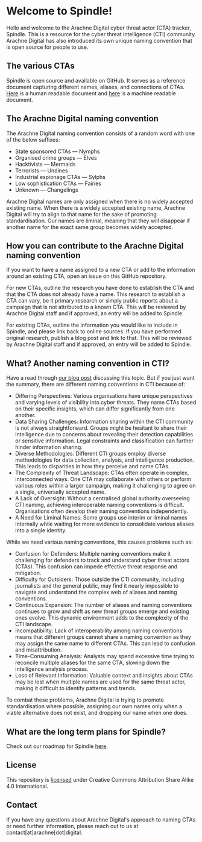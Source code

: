 # Welcome to Spindle!

Hello and welcome to the Arachne Digital cyber threat actor (CTA) tracker, Spindle. This is a resource for the cyber threat intelligence (CTI) community. Arachne Digital has also introduced its own unique naming convention that is open source for people to use.

## The various CTAs

Spindle is open source and available on GitHub. It serves as a reference document capturing different names, aliases, and connections of CTAs. [Here](cta_names_mappings.md) is a human readable document and [here](cta_names_mappings.json) is a machine readable document.

## The Arachne Digital naming convention

The Arachne Digital naming convention consists of a random word with one of the below suffixes:
* State sponsored CTAs — Nymphs
* Organised crime groups — Elves
* Hacktivists — Mermaids
* Terrorists — Undines
* Industrial espionage CTAs — Sylphs
* Low sophistication CTAs — Fairies
* Unknown — Changelings

Arachne Digital names are only assigned when there is no widely accepted existing name. When there is a widely accepted existing name, Arachne Digital will try to align to that name for the sake of promoting standardisation. Our names are liminal, meaning that they will disappear if another name for the exact same group becomes widely accepted.

## How you can contribute to the Arachne Digital naming convention

If you want to have a name assigned to a new CTA or add to the information around an existing CTA, open an issue on this GitHub repository. 

For new CTAs, outline the research you have done to establish the CTA and that the CTA does not already have a name. This research to establish a CTA can vary, be it primary research or simply public reports about a campaign that is not attributed to a known CTA. This will be reviewed by Arachne Digital staff and if approved, an entry will be added to Spindle.

For existing CTAs, outline the information you would like to include in Spindle, and please link back to online sources. If you have performed original research, publish a blog post and link to that. This will be reviewed by Arachne Digital staff and if approved, an entry will be added to Spindle.

## What? Another naming convention in CTI?

Have a read through [our blog post](https://medium.com/p/96e1caad5eb7) discussing this topic. But if you just want the summary, there are different naming conventions in CTI because of:
* Differing Perspectives: Various organisations have unique perspectives and varying levels of visibility into cyber threats. They name CTAs based on their specific insights, which can differ significantly from one another.
* Data Sharing Challenges: Information sharing within the CTI community is not always straightforward. Groups might be hesitant to share their intelligence due to concerns about revealing their detection capabilities or sensitive information. Legal constraints and classification can further hinder information sharing.
* Diverse Methodologies: Different CTI groups employ diverse methodologies for data collection, analysis, and intelligence production. This leads to disparities in how they perceive and name CTAs.
* The Complexity of Threat Landscape: CTAs often operate in complex, interconnected ways. One CTA may collaborate with others or perform various roles within a larger campaign, making it challenging to agree on a single, universally accepted name.
* A Lack of Oversight: Without a centralised global authority overseeing CTI naming, achieving interoperable naming conventions is difficult. Organisations often develop their naming conventions independently.
* A Need for Liminal Names: Some groups use interim or liminal names internally while waiting for more evidence to consolidate various aliases into a single identity.

While we need various naming conventions, this causes problems such as:
* Confusion for Defenders: Multiple naming conventions make it challenging for defenders to track and understand cyber threat actors (CTAs). This confusion can impede effective threat response and mitigation.
* Difficulty for Outsiders: Those outside the CTI community, including journalists and the general public, may find it nearly impossible to navigate and understand the complex web of aliases and naming conventions.
* Continuous Expansion: The number of aliases and naming conventions continues to grow and shift as new threat groups emerge and existing ones evolve. This dynamic environment adds to the complexity of the CTI landscape.
* Incompatibility: Lack of interoperability among naming conventions means that different groups cannot share a naming convention as they may assign the same name to different CTAs. This can lead to confusion and misattribution.
* Time-Consuming Analysis: Analysts may spend excessive time trying to reconcile multiple aliases for the same CTA, slowing down the intelligence analysis process.
* Loss of Relevant Information: Valuable context and insights about CTAs may be lost when multiple names are used for the same threat actor, making it difficult to identify patterns and trends.

To combat these problems, Arachne Digital is trying to promote standardisation where possible, assigning our own names only when a viable alternative does not exist, and dropping our name when one does.

## What are the long term plans for Spindle?
Check out our roadmap for Spindle [here](ROADMAP.md).

## License

This repository is [licensed](LICENSE.md) under Creative Commons Attribution Share Alike 4.0 International.

## Contact

If you have any questions about Arachne Digital's approach to naming CTAs or need further information, please reach out to us at contact[at]arachne[dot]digital.
